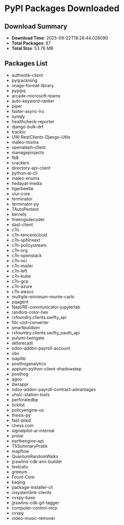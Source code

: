# PyPI Packages Downloaded

## Download Summary
- **Download Time**: 2025-09-22T18:28:44.028090
- **Total Packages**: 87
- **Total Size**: 53.76 MB

## Packages List
- authentik-client
- pyqrackising
- image-format-library
- pypipq
- arcade-microsoft-teams
- auto-keyword-ranker
- piper
- faster-async-lru
- synqly
- healthcheck-reporter
- django-bulk-drf
- trackio
- UW-RestClients-Django-Utils
- maleo-mixins
- openaleph-client
- manageprojects
- fb8
- crackers
- directory-api-client
- python-ai-cli
- maleo-enums
- hedayat-media
- tigerbeetle
- viur-core
- terminator
- terminator-py
- TAutoPentest
- kernels
- theengsdecoder
- dasl-client
- c7n
- c7n-tencentcloud
- c7n-sphinxext
- c7n-policystream
- c7n-org
- c7n-openstack
- c7n-oci
- c7n-mailer
- c7n-left
- c7n-kube
- c7n-gcp
- c7n-azure
- c7n-awscc
- multiple-minimum-monte-carlo
- pqagent
- NaaVRE-communicator-jupyterlab
- random-color-hex
- rxfoundry.clients.swifty_api
- fdc-unit-converter
- smartbuildsim
- rxfoundry.clients.swifty_oauth_api
- pulumi-twingate
- skforecast
- odoo-addon-payroll-account
- obx
- isapilib
- posthoganalytics
- appium-python-client-shadowstep
- posthog
- agno
- dwrappr
- odoo-addon-payroll-contract-advantages
- uhslc-station-tools
- perforatedbp
- ticklist
- policyengine-us
- thesis-py
- fast-plaid
- chess.com
- signalpilot-ai-internal
- protai
- earthengine-api
- T5SummaryPratik
- mapflow
- QuantumRandomWalks
- jjrawlins-cdk-ami-builder
- testcato
- greeum
- Fount-Core
- kaqing
- package-installer-cli
- nisystemlink-clients
- cvxpy-base
- jjrawlins-cdk-git-tagger
- computer-control-mcp
- cvxpy
- video-music-remover
